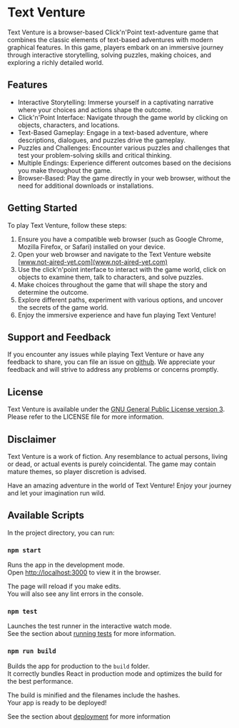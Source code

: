 # Text Venture

Text Venture is a browser-based Click'n'Point text-adventure game that combines the classic elements of text-based adventures with modern graphical features. In this game, players embark on an immersive journey through interactive storytelling, solving puzzles, making choices, and exploring a richly detailed world.

## Features

- Interactive Storytelling: Immerse yourself in a captivating narrative where your choices and actions shape the outcome.
- Click'n'Point Interface: Navigate through the game world by clicking on objects, characters, and locations.
- Text-Based Gameplay: Engage in a text-based adventure, where descriptions, dialogues, and puzzles drive the gameplay.
- Puzzles and Challenges: Encounter various puzzles and challenges that test your problem-solving skills and critical thinking.
- Multiple Endings: Experience different outcomes based on the decisions you make throughout the game.
- Browser-Based: Play the game directly in your web browser, without the need for additional downloads or installations.

## Getting Started

To play Text Venture, follow these steps:

1. Ensure you have a compatible web browser (such as Google Chrome, Mozilla Firefox, or Safari) installed on your device.
2. Open your web browser and navigate to the Text Venture website [www.not-aired-yet.com](www.not-aired-yet.com)
3. Use the click'n'point interface to interact with the game world, click on objects to examine them, talk to characters, and solve puzzles.
4. Make choices throughout the game that will shape the story and determine the outcome.
5. Explore different paths, experiment with various options, and uncover the secrets of the game world.
6. Enjoy the immersive experience and have fun playing Text Venture!


## Support and Feedback

If you encounter any issues while playing Text Venture or have any feedback to share, you can file an issue on [github](https://github.com/dominik-da-rocha/text-venture/issues). We appreciate your feedback and will strive to address any problems or concerns promptly.

## License

Text Venture is available under the [GNU General Public License version 3](https://opensource.org/license/gpl-3-0/). Please refer to the LICENSE file for more information.

## Disclaimer

Text Venture is a work of fiction. Any resemblance to actual persons, living or dead, or actual events is purely coincidental. The game may contain mature themes, so player discretion is advised.

Have an amazing adventure in the world of Text Venture! Enjoy your journey and let your imagination run wild.

## Available Scripts

In the project directory, you can run:

### `npm start`

Runs the app in the development mode.\
Open [http://localhost:3000](http://localhost:3000) to view it in the browser.

The page will reload if you make edits.\
You will also see any lint errors in the console.

### `npm test`

Launches the test runner in the interactive watch mode.\
See the section about [running tests](https://facebook.github.io/create-react-app/docs/running-tests) for more information.

### `npm run build`

Builds the app for production to the `build` folder.\
It correctly bundles React in production mode and optimizes the build for the best performance.

The build is minified and the filenames include the hashes.\
Your app is ready to be deployed!

See the section about [deployment](https://facebook.github.io/create-react-app/docs/deployment) for more information
